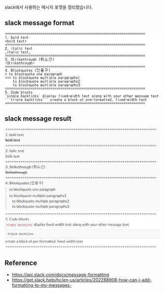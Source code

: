 slack에서 사용하는 메시지 포맷을 정리했습니다.

## slack message format
![slack_message_format](images/message-format.JPG)

## slack message result
![slack_message_result](images/message-result.JPG)

## Reference
* https://api.slack.com/docs/message-formatting
* https://get.slack.help/hc/en-us/articles/202288908-how-can-i-add-formatting-to-my-messages-
